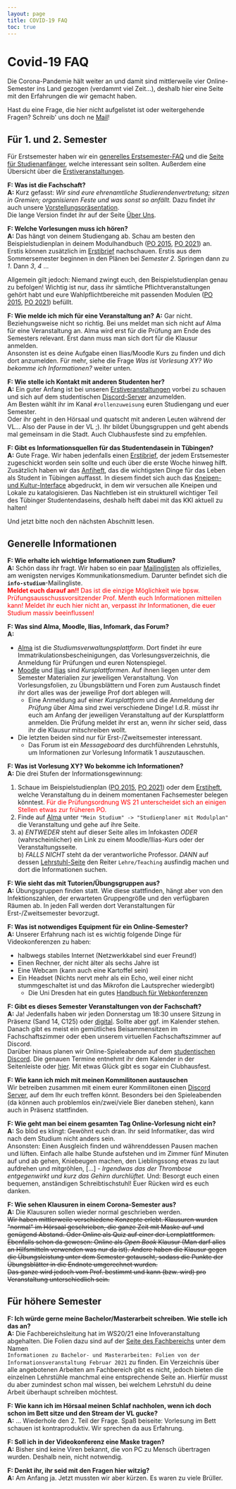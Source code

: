 ```yaml
---
layout: page
title: COVID-19 FAQ
toc: true
---
```


# Covid-19 FAQ

Die Corona-Pandemie hält weiter an und damit sind mittlerweile vier Online-Semester ins Land gezogen (verdammt viel Zeit...), deshalb hier eine Seite mit den Erfahrungen die wir gemacht haben.

Hast du eine Frage, die hier nicht aufgelistet ist oder weitergehende Fragen? Schreib' uns doch ne [Mail](mailto:fsi@fsi.uni-tuebingen.de)!

## Für 1. und 2. Semester

Für Erstsemester haben wir ein [generelles Erstsemester-FAQ](https://www.fsi.uni-tuebingen.de/infos/anfi-faq) und die [Seite für Studienanfänger](https://www.fsi.uni-tuebingen.de/infos/studienanfaenger), welche interessant sein sollten. Außerdem eine Übersicht über die [Erstiveranstaltungen](https://www.fsi.uni-tuebingen.de/anfiveranstaltungen).

**F: Was ist die Fachschaft?**<br>
**A:** Kurz gefasst: *Wir sind eure ehrenamtliche Studierendenvertretung; sitzen in Gremien; organisieren Feste und was sonst so anfällt.* Dazu findet ihr auch unsere [Vorstellungspräsentation](https://www.fsi.uni-tuebingen.de/anfip).<br>
Die lange Version findet ihr auf der Seite [Über Uns](https://www.fsi.uni-tuebingen.de/ueber-uns).

**F: Welche Vorlesungen muss ich hören?**<br>
**A:** Das hängt von deinem Studiengang ab. Schau am besten den Beispielstudienplan in deinem Modulhandbuch ([PO 2015](https://uni-tuebingen.de/de/135397), [PO 2021](https://uni-tuebingen.de/de/216966)) an.<br> Erstis können zusätzlich im [Erstibrief](https://teri.fsi.uni-tuebingen.de/anfibrief/) nachschauen.
Erstis aus dem Sommersemester beginnen in den Plänen bei *Semester 2*. Springen dann zu *1*. Dann *3*, *4* ...<br>

<!--
Alle Studienanfänger zum Wintersemester 21 sollten folgenden Vorlesungen hören:
* [**Praktische Informatik 2: Objektorientierte Programmierung** bei Prof. Lensch](https://uni-tuebingen.de/de/226194)
    - Auch oft umgangssprachlich: Info 2, Informatik 2
    - Inhalt der VL ist objektorientierte Programmierung mit Java
    - Es gibt wöchentliche Codeabgaben 
    Es gibt ein Diskussionsforum UND einen Discord Server 
     Übungsgruppen und Fragestunden finden per Videokonferenz statt
* [**Mathematik für Informatik 2: Lineare Algebra** bei Prof. Ochs](https://mop.math.uni-tuebingen.de/teaching.shtml)
    - Auch oft: Mathe 2, Mathematik 2 für die Informatik, MfI2

Weitere Grundvorlesungen die in einigen Studiengängen gehört werden sollen:
* [**Technische Informatik 2: Informatik der Systeme** bei Prof. Menth](https://uni-tuebingen.de/de/223683)
    - Auch oft: IdS
-->

Allgemein gilt jedoch: Niemand zwingt euch, den Beispielstudienplan genau zu befolgen! Wichtig ist nur, dass ihr sämtliche Pflichtveranstaltungen gehört habt und eure Wahlpflichtbereiche mit passenden Modulen ([PO 2015](https://uni-tuebingen.de/de/135397), [PO 2021](https://uni-tuebingen.de/de/216966)) befüllt.

**F: Wie melde ich mich für eine Veranstaltung an?**
**A:** Gar nicht. Beziehungsweise nicht so richtig. Bei uns meldet man sich nicht auf Alma
für eine Veranstaltung an. Alma wird erst für die Prüfung am Ende des Semesters relevant.
Erst dann muss man sich dort für die Klausur anmelden.<br>
Ansonsten ist es deine Aufgabe einen Ilias/Moodle Kurs zu finden und dich dort anzumelden.
Für mehr, siehe die Frage *Was ist Vorlesung XY? Wo bekomme ich Informationen?* weiter
unten.

**F: Wie stelle ich Kontakt mit anderen Studenten her?**<br>
**A:** Ein guter Anfang ist bei unseren [Erstiveranstaltungen](https://www.fsi.uni-tuebingen.de/anfiveranstaltungen) vorbei zu schauen und sich auf dem studentischen [Discord-Server](https://discord.gg/d4X2WjHWmQ) anzumelden.<br>
Am Besten wählt ihr im Kanal `#rollenzuweisung` euren Studiengang und euer Semester.<br>
Oder ihr geht in den Hörsaal und quatscht mit anderen Leuten während der VL... Also der Pause in der VL ;). Ihr bildet Übungsgruppen und geht abends mal gemeinsam in die Stadt. Auch Clubhausfeste sind zu empfehlen. 

**F: Gibt es Informationsquellen für das Studentendasein in Tübingen?**<br>
**A:** Gute Frage. Wir haben jedenfalls einen [Erstibrief](https://teri.fsi.uni-tuebingen.de/anfibrief/), der jedem Erstsemester zugeschickt worden sein sollte und euch über die erste Woche hinweg hilft. Zusätzlich haben wir das [Anfiheft](https://teri.fsi.uni-tuebingen.de/anfiheft/anfiheft-info.pdf), das die wichtigsten Dinge für das Leben als Student in Tübingen auffasst. In diesem findet sich auch das [Kneipen- und Kultur-Interface](https://kki.fsi.uni-tuebingen.de) abgedruckt, in dem wir versuchen alle Kneipen und Lokale zu katalogisieren.
Das Nachtleben ist ein strukturell wichtiger Teil des Tübinger Studentendaseins, deshalb helft dabei mit das KKI aktuell zu halten!

Und jetzt bitte noch den nächsten Abschnitt lesen.

## Generelle Informationen

**F: Wie erhalte ich wichtige Informationen zum Studium?**<br>
**A:** Schön dass ihr fragt. Wir haben so ein paar [Mailinglisten](https://www.fsi.uni-tuebingen.de/infos/maillists/) als offizielles, am wenigsten nerviges Kommunikationsmedium.
Darunter befindet sich die **`info-studium`**-Mailingliste. <br>
<span style="color: red">**Meldet euch darauf an!!** Das ist die einzige Möglichkeit wie bpsw. Prüfungsausschussvorsitzender Prof. Menth euch Informationen mitteilen kann! Meldet ihr euch hier nicht an, verpasst ihr Informationen, die euer Studium massiv beeinflussen!</span>

**F: Was sind Alma, Moodle, Ilias, Infomark, das Forum?**<br>
**A:**
* [Alma](https://alma.uni-tuebingen.de) ist die *Studiumsverwaltungsplattform*. Dort findet ihr eure Immatrikulationsbescheinigungen, das Vorlesungsverzeichnis, die Anmeldung für Prüfungen und euren Notenspiegel.
* [Moodle](https://moodle.zdv.uni-tuebingen.de) und [Ilias](https://ovidius.uni-tuebingen.de) sind *Kursplattformen*. Auf ihnen liegen unter dem Semester Materialien zur jeweiligen Veranstaltung. Von Vorlesungsfolien, zu Übungsblättern und Foren zum Austausch findet ihr dort alles was der jeweilige Prof dort ablegen will.
    * Eine Anmeldung auf einer *Kursplattform* und die Anmeldung der *Prüfung* über Alma sind zwei verschiedene Dinge! I.d.R. müsst ihr euch am Anfang der jeweiligen Veranstaltung auf der Kursplattform anmelden. Die Prüfung meldet ihr erst an, wenn ihr sicher seid, dass ihr die Klausur mitschreiben wollt.
* Die letzten beiden sind nur für Erst-/Zweitsemester interessant.
    <!--* Infomark ist die Plattform, auf der die Code-Abgaben hochgeladen werden und eure Tutoren eure Abgaben bewerten.-->
    * Das Forum ist ein *Messageboard* des durchführenden Lehrstuhls, um Informationen zur Vorlesung Informatik 1 auszutauschen.

**F: Was ist Vorlesung XY? Wo bekomme ich Informationen?**<br>
**A:** Die drei Stufen der Informationsgewinnung:
1. Schaue im Beispielstudienplan ([PO 2015](https://uni-tuebingen.de/de/135397), [PO 2021](https://uni-tuebingen.de/de/216966)) oder dem [Erstiheft](https://teri.fsi.uni-tuebingen.de/anfiheft/anfiheft-info.pdf), welche Veranstaltung du in deinem momentanen Fachsemester belegen könntest.
   <span style="color:red">Für die Prüfungsordnung WS 21 unterscheidet sich an einigen Stellen etwas zur früheren PO.</span>
2. Finde auf [Alma](https://alma.uni-tuebingen.de) unter `"Mein Studium" -> "Studienplaner mit Modulplan"` die Veranstaltung und gehe auf ihre Seite.
3. a) *ENTWEDER* steht auf dieser Seite alles im Infokasten *ODER* (wahrscheinlicher) ein Link zu einem Moodle/Ilias-Kurs oder der Veranstaltungsseite.<br>
   b) *FALLS NICHT* steht da der verantworliche Professor. *DANN* auf dessen [Lehrstuhl-Seite](https://uni-tuebingen.de/de/14097) den Reiter `Lehre/Teaching` ausfindig machen und dort die Informationen suchen.

<!--**F: Welches Format (Live(Hybrid/Zoom/Videos/...) haben die Veranstaltungen**<br>
**A:** Das hängt vollkommen vom Prof. ab. Falls es einen Live-Anteil gibt, herzlichen Glückwunsch. Nehmt den wahr!<br>
Für alle anderen. Ob asynchron per Video auf YouTube/[Timms](https://timms.uni-tuebingen.de)/sonstwo oder synchron live auf *timmscast*/Zoom/BigBlueButton/etc. liegt allein in der Hand des Dozenten. Auch ob eine Vorlesung aufgezeichnet wird oder nicht liegt allein in der Hand des Dozenten. Wir haben hierauf keinen Einfluss.-->

**F: Wie sieht das mit Tutorien/Übungsgruppen aus?**<br>
**A:** Übungsgruppen finden statt. Wie diese stattfinden, hängt aber von den Infektionszahlen, der erwarteten Gruppengröße und den verfügbaren Räumen ab. In jeden Fall werden dort Veranstaltungen für Erst-/Zweitsemester bevorzugt.

**F: Was ist notwendiges Equipment für ein Online-Semester?**<br>
**A:** Unserer Erfahrung nach ist es wichtig folgende Dinge für Videokonferenzen zu haben:
* halbwegs stabiles Internet (Netzwerkkabel sind euer Freund!)
* Einen Rechner, der nicht älter als sechs Jahre ist
* Eine Webcam (kann auch eine Kartoffel sein)
* Ein Headset (Nichts nervt mehr als ein Echo, weil einer nicht stummgeschaltet ist und das Mikrofon die Lautsprecher wiedergibt)
    * Die Uni Dresden hat ein gutes [Handbuch für Webkonferenzen](https://tu-dresden.de/studium/vor-dem-studium/uni-testen/uni-live/hinweise-zu-den-video-chats#section-1)

**F: Gibt es dieses Semester Veranstaltungen von der Fachschaft?**<br>
**A:** Ja! Jedenfalls haben wir jeden Donnerstag um 18:30 unsere Sitzung in Präsenz (Sand 14, C125) oder [digital](https://bbb.fsi.uni-tuebingen.de/b/luk-v3t-dvk). Sollte aber ggf. im Kalender stehen. Danach gibt es meist ein gemütliches Beisammensitzen im Fachschaftszimmer oder eben unserem virtuellen Fachschaftszimmer auf Discord.<br>
Darüber hinaus planen wir Online-Spieleabende auf dem [studentischen Discord](https://discord.gg/d4X2WjHWmQ). Die genauen Termine entnehmt ihr dem Kalender in der Seitenleiste <!-- Seeeitenleiste! Leeecker lecker lecker! --> oder [hier](https://cloud.fsi.uni-tuebingen.de/index.php/apps/calendar/p/e8wPTX4TBpCNpb7W/FSI). 
Mit etwas Glück gibt es sogar ein Clubhausfest.
<!--Auch gibt es ein ...-->

**F: Wie kann ich mich mit meinen Kommilitonen austauschen**<br>
Wir betreiben zusammen mit einem eurer Kommilitonen einen [Discord Server](https://discord.gg/d4X2WjHWmQ), auf dem Ihr euch treffen könnt. Besonders bei den Spieleabenden (da können auch problemlos ein/zwei/viele Bier daneben stehen), kann auch in Präsenz stattfinden.

**F: Wie geht man bei einem gesamten Tag Online-Vorlesung nicht ein?**<br>
**A:** So blöd es klingt: Gewöhnt euch dran. Ihr seid Informatiker, das wird nach dem Studium nicht anders sein. <br>
Ansonsten: Einen Ausgleich finden und währenddessen Pausen machen und lüften. Einfach alle halbe Stunde aufstehen und im Zimmer fünf Minuten auf und ab gehen, Kniebeugen machen, den Lieblingssong etwas zu laut aufdrehen und mitgröhlen, […] - *Irgendwas das der Thrombose entgegenwirkt und kurz das Gehirn durchlüftet.*
Und: Besorgt euch einen bequemen, anständigen Schreibtischstuhl! Euer Rücken wird es euch danken.

**F: Wie sehen Klausuren in einem Corona-Semester aus?**<br>
**A:** Die Klausuren sollen wieder normal geschrieben werden.<br>
~~Wir haben mittlerweile verschiedene Konzepte erlebt. Klausuren wurden "normal" im Hörsaal geschrieben, die ganze Zeit mit Maske auf und genügend Abstand. Oder Online als Quiz auf einer der Lernplattformen. Ebenfalls schon da gewesen: Online als *Open Book* Klausur (Man darf alles an Hilfsmitteln verwenden was nur da ist). Andere haben die Klausur gegen die Übungsleistung unter dem Semester getauscht, sodass die Punkte der Übungsblätter in die Endnote umgerechnet wurden.<br>
Das ganze wird jedoch vom Prof. bestimmt und kann (bzw. wird) pro Veranstaltung unterschiedlich sein.~~

## Für höhere Semester

**F: Ich würde gerne meine Bachelor/Masterarbeit schreiben. Wie stelle ich das an?**<br>
**A:** Die Fachbereichsleitung hat im WS20/21 eine Infoveranstaltung abgehalten. Die Folien dazu sind auf der [Seite des Fachbereichs](https://uni-tuebingen.de/de/74351) unter dem Namen <br>
`Informationen zu Bachelor- und Masterarbeiten: Folien von der Informationsveranstaltung Februar 2021` zu finden.
Ein Verzeichnis über alle angebotenen Arbeiten am Fachbereich gibt es nicht, jedoch bieten die einzelnen Lehrstühle manchmal eine entsprechende Seite an. Hierfür musst du aber zumindest schon mal wissen, bei welchem Lehrstuhl du deine Arbeit überhaupt schreiben möchtest.

**F: Wie kann ich im Hörsaal meinen Schlaf nachholen, wenn ich doch schon im Bett sitze und den Stream der VL gucke?**<br>
**A:** ... Wiederhole den 2. Teil der Frage. Spaß beiseite: Vorlesung im Bett schauen ist kontraproduktiv. Wir sprechen da aus Erfahrung.

**F: Soll ich in der Videokonferenz eine Maske tragen?**<br>
**A:** Bisher sind keine Viren bekannt, die von PC zu Mensch übertragen wurden. Deshalb nein, nicht notwendig.

**F: Denkt ihr, ihr seid mit den Fragen hier witzig?**<br>
**A:** Am Anfang ja. Jetzt mussten wir aber kürzen. Es waren zu viele Brüller.
